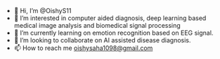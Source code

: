 - 👋 Hi, I’m @OishyS11
- 👀 I’m interested in computer aided diagnosis, deep learning based medical image analysis and biomedical signal processing
- 🌱 I’m currently learning on emotion recognition based on EEG signal.
- 💞️ I’m looking to collaborate on AI assisted disease diagnosis.
- 📫 How to reach me oishysaha1098@gmail.com

<!---
OishyS11/OishyS11 is a ✨ special ✨ repository because its `README.md` (this file) appears on your GitHub profile.
You can click the Preview link to take a look at your changes.
--->
